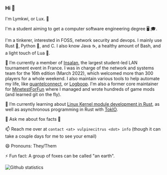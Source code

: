 ### Hi 👋

I'm Lymkwi, or Lux. 🦊

I'm a student aiming to get a computer software engineering degree 🖥️ 🎓.

I'm a tinkerer, interested in FOSS, network security and devops. I mainly use Rust 🦀, Python 🐍, and C. I also know Java ☕, a healthy amount of Bash, and a light touch of Lua 🌙.

🔭 I’m currently a member of [Insalan](https://github.com/INSAlan), the largest student-led LAN tournament event in France. I was in charge of the network and systems team for the 16th edition (March 2022), which welcomed more than 300 players for a whole weekend.
I also maintain various tools to help automate my life, like [quantelconnect](https://github.com/Lymkwi/quantelconnect), or [Logboop](https://github.com/Lymkwi/logboop-rs/). I'm also a former core maintainer for [MinetestForFun](https://github.com/MinetestForFun/) where I managed and wrote hundreds of game mods (and learned git on the fly).

🌱 I’m currently learning about [Linux Kernel module development in Rust](https://github.com/Rust-for-Linux), as well as asynchronous programming in Rust with [TokIO](https://lib.rs/crates/tokio/).

💬 Ask me about fox facts 🦊

📫 Reach me over at `contact <at> vulpinecitrus <dot> info` (though it can take a couple days for me to see your email)

😄 Pronouns: They/Them

⚡ Fun fact: A group of foxes can be called "an earth".


![Github statistics](https://github-readme-stats.vercel.app/api?username=Lymkwi&show_icons=true&theme=ocean_dark&include_all_commits=true&custom_title=Github%20Stats&hide=stars)

<!--
**Lymkwi/Lymkwi** is a ✨ _special_ ✨ repository because its `README.md` (this file) appears on your GitHub profile.

Here are some ideas to get you started:

- 🔭 I’m currently working on ...
- 🌱 I’m currently learning ...
- 👯 I’m looking to collaborate on ...
- 🤔 I’m looking for help with ...
- 💬 Ask me about ...
- 📫 How to reach me: ...
- 😄 Pronouns: ...
- ⚡ Fun fact: ...
-->
